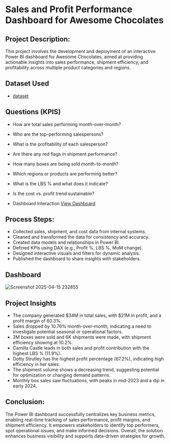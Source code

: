 # Sales and Profit Performance Dashboard for Awesome Chocolates
## Project Description:
This project involves the development and deployment of an interactive Power BI dashboard for Awesome Chocolates, aimed at providing actionable insights into sales performance, shipment efficiency, and profitability across multiple product categories and regions.

## Dataset Used
- <a href="https://github.com/Srikanth3731/Data-analysis-dashboards/blob/main/ac-sample-data.xlsx">dataset</a>

## Questions (KPIS)
- How are total sales performing month-over-month?	
- Who are the top-performing salespersons?	
- What is the profitability of each salesperson?	
- Are there any red flags in shipment performance?	
- How many boxes are being sold month-to-month?	
- Which regions or products are performing better?	
- What is the LBS % and what does it indicate?	
- Is the cost vs. profit trend sustainable?	

- Dashboard Interaction <a href="https://github.com/Srikanth3731/Data-analysis-dashboards/blob/main/Screenshot%202025-04-15%20232855.png">View Dashboard</a>

## Process Steps:
- Collected sales, shipment, and cost data from internal systems.
- Cleaned and transformed the data for consistency and accuracy.
- Created data models and relationships in Power BI.
- Defined KPIs using DAX (e.g., Profit %, LBS %, MoM change).
- Designed interactive visuals and filters for dynamic analysis.
- Published the dashboard to share insights with stakeholders.

## Dashboard
![Screenshot 2025-04-15 232855](https://github.com/user-attachments/assets/6e976412-0468-4a5e-afec-73b57ab45641)

## Project Insights 
- The company generated $34M in total sales, with $21M in profit, and a profit margin of 60.3%.
- Sales dropped by 10.76% month-over-month, indicating a need to investigate potential seasonal or operational factors.
- 2M boxes were sold and 6K shipments were made, with shipment efficiency showing at 10.2%.
- Camilla Castle leads in both sales and profit contribution with the highest LBS % (11.9%).
- Dotty Strutley has the highest profit percentage (67.2%), indicating high efficiency in her sales.
- The shipment volume shows a decreasing trend, suggesting potential for optimization or changing demand patterns.
- Monthly box sales saw fluctuations, with peaks in mid-2023 and a dip in early 2024.

## Conclusion:
The Power BI dashboard successfully centralizes key business metrics, enabling real-time tracking of sales performance, profit margins, and shipment efficiency. It empowers stakeholders to identify top performers, spot operational issues, and make informed decisions. Overall, the solution enhances business visibility and supports data-driven strategies for growth.

